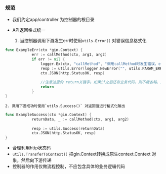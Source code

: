 ### 规范
* 我们约定app/controller 为控制器的根目录
* API返回格式统一 

    1. 当控制器调用下游发生err时使用`utils.Error()` 对错误信息格式化
```go
func ExampleErr(ctx *gin.Context) {
            err := callMethod(ctx, arg1, arg2)
            if err != nil {
                logger.Ex(ctx, "callMethod", "调用callMethod时发生错误，err:%+v, 参数：arg1:%+v, arg2:%+v", err, arg1, arg2)
                resp := utils.Error(logger.NewError("", utils.PARAM_ERROR))
                ctx.JSON(http.StatusOK, resp)
                
                //注意这里的 return关键字。如果if之后还有业务代码，则不能省略，因为ctx.JSON 是不终止执行的
                return
            }
}
```

    2. 调用下游成功时使用`utils.Success()` 对返回值进行格式化输出
```go
func ExampleSuccess(ctx *gin.Context) {
            returnData, _ := callMethod(ctx, arg1, arg2)
            
            resp := utils.Success(returnData)
            ctx.JSON(http.StatusOK, resp)
}
```

* 合理利用http状态码
* `utils.TransferToContext()` 把gin.Context转换成原生context.Context 对象，然后向下游传递
* 控制器的作用仅做流程控制，不应包含具体的业务逻辑代码